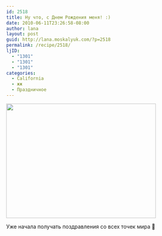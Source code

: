 ```yaml
---
id: 2518
title: Ну что, с Днем Рождения меня! :)
date: 2010-06-11T23:26:58-08:00
author: lana
layout: post
guid: http://lana.moskalyuk.com/?p=2518
permalink: /recipe/2518/
ljID:
  - "1301"
  - "1301"
  - "1301"
categories:
  - California
  - жж
  - Праздничное
---
```

[<img loading="lazy" class="alignnone size-full wp-image-2519" title="HappyBday" src="http://lana.moskalyuk.com/wp-content/uploads/2010/06/HappyBday.gif" alt="" width="400" height="306" />](http://lana.moskalyuk.com/wp-content/uploads/2010/06/HappyBday.gif)

Уже начала получать поздравления со всех точек мира 🙂